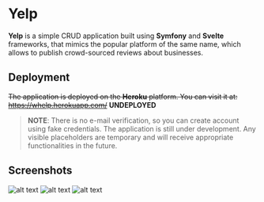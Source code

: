 # Yelp

**Yelp** is a simple CRUD application built using **Symfony** and **Svelte** frameworks, that mimics the popular platform of the same name, which allows to publish crowd-sourced reviews about businesses.

## Deployment

~~The application is deployed on the **Heroku** platform. You can visit it at:
https://whelp.herokuapp.com/~~
**UNDEPLOYED**

>**NOTE**: There is no e-mail verification, so you can create account using fake credentials.
>The application is still under development. Any visible placeholders are temporary and will receive appropriate functionalities in the future.

## Screenshots

![alt text](https://i.imgur.com/V1vnyM0.jpg)
![alt text](https://i.imgur.com/xcJ58Yt.jpg)
![alt text](https://i.imgur.com/rkUqu5T.jpg)
